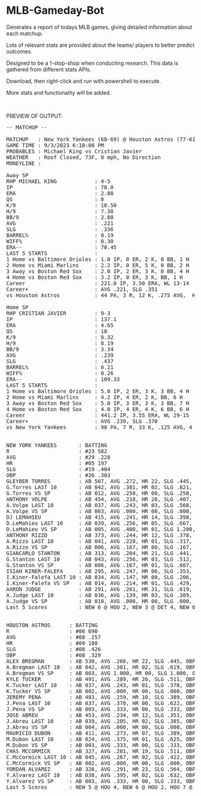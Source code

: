 # MLB-Gameday-Bot

Generates a report of todays MLB games, giving detailed information about each matchup.

Lots of relevant stats are provided about the teams/ players to better predict outcomes.

Designed to be a 1-stop-shop when conducting research. This data is gathered from different stats APIs. 

Download, then right-click and run with powershell to execute.

More stats and functionality will be added.

</br>

PREVIEW OF OUTPUT:


<pre>
-- MATCHUP --

MATCHUP   : New York Yankees (68-69) @ Houston Astros (77-61)
GAME TIME : 9/3/2023 6:10:00 PM
PROBABLES : Michael King vs Cristian Javier
WEATHER   : Roof Closed, 73F, 0 mph, No Direction
MONEYLINE : 

Away SP
RHP MICHAEL KING            : 4-5
IP                          : 78.0
ERA                         : 2.88
QS                          : 0
K/9                         : 10.50
H/9                         : 7.38
BB/9                        : 2.88
AVG                         : .221
SLG                         : .336
BARREL%                     : 0.19
WIFF%                       : 0.30
ERA--                       : 70.45
LAST 5 STARTS               :  
1 Home vs Baltimore Orioles : 1.0 IP, 0 ER, 2 K, 0 BB, 1 H
2 Home vs Miami Marlins     : 2.2 IP, 0 ER, 5 K, 0 BB, 2 H
3 Away vs Boston Red Sox    : 2.0 IP, 2 ER, 3 K, 0 BB, 4 H
4 Home vs Boston Red Sox    : 3.2 IP, 0 ER, 3 K, BB, 1 H
Career                      : 221.0 IP, 3.50 ERA, WL 13-14
Career+                     : AVG .221, SLG .351
vs Houston Astros           : 44 PA, 3 R, 12 K, .275 AVG,  HR

Home SP
RHP CRISTIAN JAVIER         : 9-3
IP                          : 137.1
ERA                         : 4.65
QS                          : 10
K/9                         : 8.32
H/9                         : 8.19
BB/9                        : 3.34
AVG                         : .239
SLG                         : .437
BARREL%                     : 0.21
WIFF%                       : 0.26
ERA--                       : 109.33
LAST 5 STARTS               :  
1 Home vs Baltimore Orioles : 5.0 IP, 2 ER, 3 K, 3 BB, 4 H
2 Home vs Miami Marlins     : 4.2 IP, 4 ER, 2 K, BB, 6 H
3 Away vs Boston Red Sox    : 5.0 IP, 3 ER, 3 K, 3 BB, 7 H
4 Home vs Boston Red Sox    : 4.0 IP, 4 ER, 4 K, 6 BB, 6 H
Career                      : 441.2 IP, 3.55 ERA, WL 29-15
Career+                     : AVG .239, SLG .370
vs New York Yankees         : 98 PA, 7 R, 33 K, .125 AVG, 4 HR


NEW YORK YANKEES       : BATTING
R                      : #23 582
AVG                    : #29 .228
HR                     : #05 197
SLG                    : #19 .404
OBP                    : #26 .303
GLEYBER TORRES         : AB 507, AVG .272, HR 22, SLG .445, OBP .365
G.Torres LAST 10       : AB 042, AVG .381, HR 02, SLG .821, OBP .432, K 07
G.Torres VS SP         : AB 012, AVG .250, HR 00, SLG .250, OBP .250, K 02
ANTHONY VOLPE          : AB 454, AVG .218, HR 20, SLG .407, OBP .296
A.Volpe LAST 10        : AB 037, AVG .243, HR 03, SLG .568, OBP .333, K 10
A.Volpe VS SP          : AB 003, AVG .000, HR 00, SLG .000, OBP .250, K 00
DJ LEMAHIEU            : AB 415, AVG .241, HR 14, SLG .398, OBP .321
D.LeMahieu LAST 10     : AB 039, AVG .256, HR 05, SLG .667, OBP .341, K 08
D.LeMahieu VS SP       : AB 005, AVG .400, HR 01, SLG 1.200, OBP .571, K 01
ANTHONY RIZZO          : AB 373, AVG .244, HR 12, SLG .378, OBP .328
A.Rizzo LAST 10        : AB 041, AVG .220, HR 01, SLG .317, OBP .256, K 12
A.Rizzo VS SP          : AB 006, AVG .167, HR 00, SLG .167, OBP .167, K 01
GIANCARLO STANTON      : AB 313, AVG .204, HR 21, SLG .441, OBP .282
G.Stanton LAST 10      : AB 043, AVG .256, HR 03, SLG .512, OBP .289, K 16
G.Stanton VS SP        : AB 006, AVG .167, HR 01, SLG .667, OBP .167, K 05
ISIAH KINER-FALEFA     : AB 295, AVG .247, HR 06, SLG .353, OBP .312
I.Kiner-Falefa LAST 10 : AB 034, AVG .147, HR 00, SLG .206, OBP .194, K 11
I.Kiner-Falefa VS SP   : AB 014, AVG .214, HR 01, SLG .429, OBP .313, K 03
AARON JUDGE            : AB 291, AVG .261, HR 31, SLG .619, OBP .388
A.Judge LAST 10        : AB 036, AVG .139, HR 03, SLG .389, OBP .244, K 19
A.Judge VS SP          : AB 010, AVG .000, HR 00, SLG .000, OBP .231, K 06
Last 5 Scores          : NEW 6 @ HOU 2, NEW 3 @ DET 4, NEW 6 @ DET 2, NEW 4 @ DET 2


HOUSTON ASTROS      : BATTING
R                   : #06 690
AVG                 : #08 .257
HR                  : #09 180
SLG                 : #08 .426
OBP                 : #08 .329
ALEX BREGMAN        : AB 530, AVG .266, HR 22, SLG .445, OBP .365
A.Bregman LAST 10   : AB 042, AVG .381, HR 02, SLG .619, OBP .458, K 05
A.Bregman VS SP     : AB 003, AVG 1.000, HR 00, SLG 1.000, OBP 1.000, K 00
KYLE TUCKER         : AB 491, AVG .289, HR 26, SLG .511, OBP .371
K.Tucker LAST 10    : AB 037, AVG .243, HR 01, SLG .378, OBP .356, K 06
K.Tucker VS SP      : AB 002, AVG .000, HR 00, SLG .000, OBP .000, K 00
JEREMY PENA         : AB 483, AVG .259, HR 10, SLG .389, OBP .323
J.Pena LAST 10      : AB 037, AVG .378, HR 00, SLG .622, OBP .439, K 03
J.Pena VS SP        : AB 003, AVG .333, HR 00, SLG .333, OBP .333, K 00
JOSE ABREU          : AB 453, AVG .234, HR 12, SLG .351, OBP .293
J.Abreu LAST 10     : AB 039, AVG .205, HR 02, SLG .385, OBP .295, K 04
J.Abreu VS SP       : AB 004, AVG .000, HR 00, SLG .000, OBP .000, K 02
MAURICIO DUBON      : AB 411, AVG .273, HR 07, SLG .389, OBP .303
M.Dubon LAST 10     : AB 024, AVG .375, HR 01, SLG .625, OBP .375, K 02
M.Dubon VS SP       : AB 003, AVG .333, HR 00, SLG .333, OBP .333, K 00
CHAS MCCORMICK      : AB 327, AVG .281, HR 19, SLG .511, OBP .363
C.McCormick LAST 10 : AB 045, AVG .267, HR 02, SLG .422, OBP .292, K 10
C.McCormick VS SP   : AB 002, AVG .000, HR 00, SLG .000, OBP .000, K 01
YORDAN ALVAREZ      : AB 326, AVG .291, HR 23, SLG .564, OBP .400
Y.Alvarez LAST 10   : AB 038, AVG .395, HR 02, SLG .632, OBP .521, K 03
Y.Alvarez VS SP     : AB 003, AVG .333, HR 00, SLG .333, OBP .500, K 00
Last 5 Scores       : NEW 5 @ HOU 4, NEW 6 @ HOU 2, HOU 7 @ BOS 4, HOU 6 @ BOS 2


</pre>
